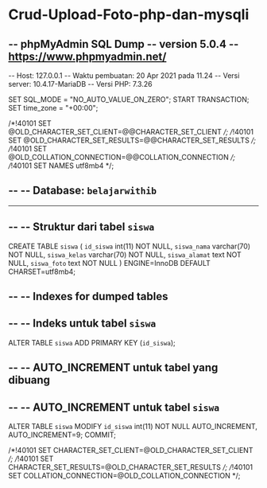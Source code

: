 # Crud-Upload-Foto-php-dan-mysqli
-- phpMyAdmin SQL Dump
-- version 5.0.4
-- https://www.phpmyadmin.net/
--
-- Host: 127.0.0.1
-- Waktu pembuatan: 20 Apr 2021 pada 11.24
-- Versi server: 10.4.17-MariaDB
-- Versi PHP: 7.3.26

SET SQL_MODE = "NO_AUTO_VALUE_ON_ZERO";
START TRANSACTION;
SET time_zone = "+00:00";


/*!40101 SET @OLD_CHARACTER_SET_CLIENT=@@CHARACTER_SET_CLIENT */;
/*!40101 SET @OLD_CHARACTER_SET_RESULTS=@@CHARACTER_SET_RESULTS */;
/*!40101 SET @OLD_COLLATION_CONNECTION=@@COLLATION_CONNECTION */;
/*!40101 SET NAMES utf8mb4 */;

--
-- Database: `belajarwithib`
--

-- --------------------------------------------------------

--
-- Struktur dari tabel `siswa`
--

CREATE TABLE `siswa` (
  `id_siswa` int(11) NOT NULL,
  `siswa_nama` varchar(70) NOT NULL,
  `siswa_kelas` varchar(70) NOT NULL,
  `siswa_alamat` text NOT NULL,
  `siswa_foto` text NOT NULL
) ENGINE=InnoDB DEFAULT CHARSET=utf8mb4;

--
-- Indexes for dumped tables
--

--
-- Indeks untuk tabel `siswa`
--
ALTER TABLE `siswa`
  ADD PRIMARY KEY (`id_siswa`);

--
-- AUTO_INCREMENT untuk tabel yang dibuang
--

--
-- AUTO_INCREMENT untuk tabel `siswa`
--
ALTER TABLE `siswa`
  MODIFY `id_siswa` int(11) NOT NULL AUTO_INCREMENT, AUTO_INCREMENT=9;
COMMIT;

/*!40101 SET CHARACTER_SET_CLIENT=@OLD_CHARACTER_SET_CLIENT */;
/*!40101 SET CHARACTER_SET_RESULTS=@OLD_CHARACTER_SET_RESULTS */;
/*!40101 SET COLLATION_CONNECTION=@OLD_COLLATION_CONNECTION */;
